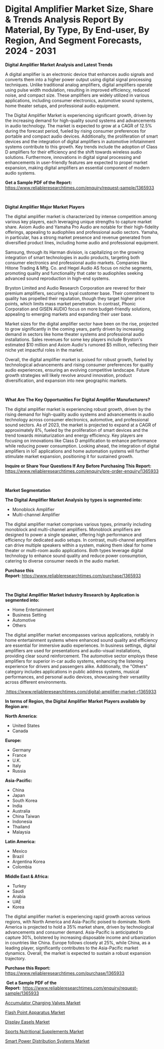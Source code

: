 <p><h1>Digital Amplifier Market Size, Share & Trends Analysis Report By Material, By Type, By End-user, By Region, And Segment Forecasts, 2024 - 2031</h1></p><p><strong>Digital Amplifier Market Analysis and Latest Trends</strong></p>
<p><p>A digital amplifier is an electronic device that enhances audio signals and converts them into a higher power output using digital signal processing techniques. Unlike traditional analog amplifiers, digital amplifiers operate using pulse width modulation, resulting in improved efficiency, reduced noise, and compact size. These amplifiers are widely utilized in various applications, including consumer electronics, automotive sound systems, home theater setups, and professional audio equipment.</p><p>The Digital Amplifier Market is experiencing significant growth, driven by the increasing demand for high-quality sound systems and advancements in audio technology. The market is expected to grow at a CAGR of 12.5% during the forecast period, fueled by rising consumer preferences for portable and compact audio devices. Additionally, the proliferation of smart devices and the integration of digital amplifiers in automotive infotainment systems contribute to this growth. Key trends include the adoption of Class D amplifiers for their efficiency and the shift towards wireless audio solutions. Furthermore, innovations in digital signal processing and enhancements in user-friendly features are expected to propel market expansion, making digital amplifiers an essential component of modern audio systems.</p></p>
<p><strong>Get a Sample PDF of the Report:&nbsp;</strong> <a href="https://www.reliableresearchtimes.com/enquiry/request-sample/1365933?utm_campaign=1735&utm_medium=2&utm_source=Github&utm_content=ia&utm_term=29102024&utm_id=digital-amplifier">https://www.reliableresearchtimes.com/enquiry/request-sample/1365933</a></p>
<p>&nbsp;</p>
<p><strong>Digital Amplifier Major Market Players</strong></p>
<p><p>The digital amplifier market is characterized by intense competition among various key players, each leveraging unique strengths to capture market share. Axiom Audio and Yamaha Pro Audio are notable for their high-fidelity offerings, appealing to audiophiles and professional audio sectors. Yamaha, in particular, has a strong market presence and revenue generated from diversified product lines, including home audio and professional equipment.</p><p>Samsung, through its Harman division, is capitalizing on the growing integration of smart technologies in audio products, targeting both consumer electronics and professional audio markets. Companies like Hitone Trading & Mfg. Co. and Hegel Audio AS focus on niche segments, promoting quality and functionality that cater to audiophiles seeking advanced sound reproduction in high-end systems.</p><p>Bryston Limited and Audio Research Corporation are revered for their premium amplifiers, securing a loyal customer base. Their commitment to quality has propelled their reputation, though they target higher price points, which limits mass market penetration. In contrast, Phonic Corporation and GISEN AUDIO focus on more budget-friendly solutions, appealing to emerging markets and expanding their user base.</p><p>Market sizes for the digital amplifier sector have been on the rise, projected to grow significantly in the coming years, partly driven by increasing demand in sectors like home theater systems and professional audio installations. Sales revenues for some key players include Bryston's estimated $10 million and Axiom Audio's rumored $5 million, reflecting their niche yet impactful roles in the market.</p><p>Overall, the digital amplifier market is poised for robust growth, fueled by technological advancements and rising consumer preferences for quality audio experiences, ensuring an evolving competitive landscape. Future growth strategies will likely revolve around innovation, product diversification, and expansion into new geographic markets.</p></p>
<p>&nbsp;</p>
<p><strong>What Are The Key Opportunities For Digital Amplifier Manufacturers?</strong></p>
<p><p>The digital amplifier market is experiencing robust growth, driven by the rising demand for high-quality audio systems and advancements in audio technology across consumer electronics, automotive, and professional sound sectors. As of 2023, the market is projected to expand at a CAGR of approximately 8%, fueled by the proliferation of smart devices and the trend towards miniaturization and energy efficiency. Key players are focusing on innovations like Class D amplification to enhance performance while reducing power consumption. Looking ahead, the integration of digital amplifiers in IoT applications and home automation systems will further stimulate market expansion, positioning it for sustained growth.</p></p>
<p><strong>Inquire or Share Your Questions If Any Before Purchasing This Report:</strong> <a href="https://www.reliableresearchtimes.com/enquiry/pre-order-enquiry/1365933?utm_campaign=1735&utm_medium=2&utm_source=Github&utm_content=ia&utm_term=29102024&utm_id=digital-amplifier">https://www.reliableresearchtimes.com/enquiry/pre-order-enquiry/1365933</a></p>
<p>&nbsp;</p>
<p><strong>Market Segmentation</strong></p>
<p><strong>The Digital Amplifier Market Analysis by types is segmented into:</strong></p>
<p><ul><li>Monoblock Amplifier</li><li>Multi-channel Amplifier</li></ul></p>
<p><p>The digital amplifier market comprises various types, primarily including monoblock and multi-channel amplifiers. Monoblock amplifiers are designed to power a single speaker, offering high performance and efficiency for dedicated audio setups. In contrast, multi-channel amplifiers can drive multiple speakers within a system, making them ideal for home theater or multi-room audio applications. Both types leverage digital technology to enhance sound quality and reduce power consumption, catering to diverse consumer needs in the audio market.</p></p>
<p><strong>Purchase this Report:&nbsp;</strong><a href="https://www.reliableresearchtimes.com/purchase/1365933?utm_campaign=1735&utm_medium=2&utm_source=Github&utm_content=ia&utm_term=29102024&utm_id=digital-amplifier">https://www.reliableresearchtimes.com/purchase/1365933</a></p>
<p>&nbsp;</p>
<p><strong>The Digital Amplifier Market Industry Research by Application is segmented into:</strong></p>
<p><ul><li>Home Entertainment</li><li>Business Setting</li><li>Automotive</li><li>Others</li></ul></p>
<p><p>The digital amplifier market encompasses various applications, notably in home entertainment systems where enhanced sound quality and efficiency are essential for immersive audio experiences. In business settings, digital amplifiers are used for presentations and audio-visual installations, providing clear sound reinforcement. The automotive sector employs these amplifiers for superior in-car audio systems, enhancing the listening experience for drivers and passengers alike. Additionally, the "Others" category includes applications in public address systems, musical performances, and personal audio devices, showcasing their versatility across different environments.</p></p>
<p><a href="https://www.reliableresearchtimes.com/digital-amplifier-market-r1365933?utm_campaign=1735&utm_medium=2&utm_source=Github&utm_content=ia&utm_term=29102024&utm_id=digital-amplifier">&nbsp;https://www.reliableresearchtimes.com/digital-amplifier-market-r1365933</a></p>
<p><strong>In terms of Region, the Digital Amplifier Market Players available by Region are:</strong></p>
<p>
    <p> <strong> North America: </strong>
        <ul>
            <li>United States</li>
            <li>Canada</li>
        </ul>
        </p> 
    <p> <strong> Europe: </strong>
        <ul>
            <li>Germany</li>
            <li>France</li>
            <li>U.K.</li>
            <li>Italy</li>
            <li>Russia</li>
        </ul>
        </p> 
    <p> <strong> Asia-Pacific: </strong>
        <ul>
            <li>China</li>
            <li>Japan</li>
            <li>South Korea</li>
            <li>India</li>
            <li>Australia</li>
            <li>China Taiwan</li>
            <li>Indonesia</li>
            <li>Thailand</li>
            <li>Malaysia</li>
        </ul>
        </p> 
    <p> <strong> Latin America: </strong>
        <ul>
            <li>Mexico</li>
            <li>Brazil</li>
            <li>Argentina Korea</li>
            <li>Colombia</li>
        </ul>
        </p> 
    <p> <strong> Middle East & Africa: </strong>
        <ul>
            <li>Turkey</li>
            <li>Saudi</li>
            <li>Arabia</li>
            <li>UAE</li>
            <li>Korea</li>
        </ul>
    </p>
    </p>
<p><p>The digital amplifier market is experiencing rapid growth across various regions, with North America and Asia-Pacific poised to dominate. North America is projected to hold a 35% market share, driven by technological advancements and consumer demand. Asia-Pacific is anticipated to capture 30%, bolstered by increasing disposable income and urbanization in countries like China. Europe follows closely at 25%, while China, as a leading player, significantly contributes to the Asia-Pacific market dynamics. Overall, the market is expected to sustain a robust expansion trajectory.</p></p>
<p><strong>Purchase this Report: </strong><a href="https://www.reliableresearchtimes.com/purchase/1365933?utm_campaign=1735&utm_medium=2&utm_source=Github&utm_content=ia&utm_term=29102024&utm_id=digital-amplifier">https://www.reliableresearchtimes.com/purchase/1365933</a></p>
<p>&nbsp;<strong>Get a Sample PDF of the Report:&nbsp;&nbsp;</strong><a href="https://www.reliableresearchtimes.com/enquiry/request-sample/1365933?utm_campaign=1735&utm_medium=2&utm_source=Github&utm_content=ia&utm_term=29102024&utm_id=digital-amplifier">https://www.reliableresearchtimes.com/enquiry/request-sample/1365933</a></p>
<p><strong></strong></p>
<p><p><a href="https://www.linkedin.com/pulse/accumulator-charging-valves-market-outlook-complete-industry-q4dxe?utm_campaign=1735&utm_medium=2&utm_source=Github&utm_content=ia&utm_term=29102024&utm_id=digital-amplifier">Accumulator Charging Valves Market</a></p><p><a href="https://www.linkedin.com/pulse/decoding-flash-point-apparatus-market-signals-growth-algorithms-9zgce?utm_campaign=1735&utm_medium=2&utm_source=Github&utm_content=ia&utm_term=29102024&utm_id=digital-amplifier">Flash Point Apparatus Market</a></p><p><a href="https://www.linkedin.com/pulse/display-easels-market2024-2031-industry-insights-investment-cirie?utm_campaign=1735&utm_medium=2&utm_source=Github&utm_content=ia&utm_term=29102024&utm_id=digital-amplifier">Display Easels Market</a></p><p><a href="https://www.linkedin.com/pulse/sports-nutritional-supplements-revenue-growth-report-2024-ktjte?utm_campaign=1735&utm_medium=2&utm_source=Github&utm_content=ia&utm_term=29102024&utm_id=digital-amplifier">Sports Nutritional Supplements Market</a></p><p><a href="https://www.linkedin.com/pulse/smart-power-distribution-systems-market-outlook-current-w4zre?utm_campaign=1735&utm_medium=2&utm_source=Github&utm_content=ia&utm_term=29102024&utm_id=digital-amplifier">Smart Power Distribution Systems Market</a></p></p>